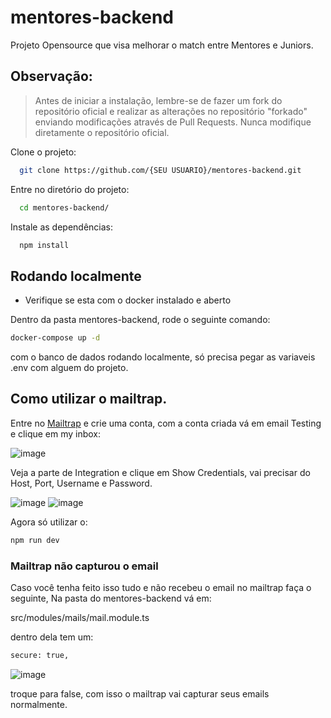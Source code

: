 # mentores-backend

Projeto Opensource que visa melhorar o match entre Mentores e Juniors.

## Observação:

>Antes de iniciar a instalação, lembre-se de fazer um fork do repositório oficial e realizar as alterações no repositório "forkado" enviando modificações através de Pull Requests. Nunca modifique diretamente o repositório oficial.


Clone o projeto:

```bash
  git clone https://github.com/{SEU USUARIO}/mentores-backend.git
```

Entre no diretório do projeto:

```bash
  cd mentores-backend/
```

Instale as dependências:

```bash
  npm install
```

## Rodando localmente

- Verifique se esta com o docker instalado e aberto

Dentro da pasta mentores-backend, rode o seguinte comando:

```bash
docker-compose up -d
```

com o banco de dados rodando localmente, só precisa pegar as variaveis .env com alguem do projeto.

## Como utilizar o mailtrap.

Entre no [Mailtrap](https://mailtrap.io) e crie uma conta, com a conta criada vá em email Testing e clique em my inbox:

![image](https://github.com/wendesongomes/mentores-backend/assets/82889172/f966d27c-6a13-4a7a-90c9-3b3a37500ae8)

Veja a parte de Integration e clique em Show Credentials, vai precisar do Host, Port, Username e Password.

![image](https://github.com/wendesongomes/mentores-backend/assets/82889172/efcbb466-69d9-4264-8553-4b73bfa13eb4)
![image](https://github.com/wendesongomes/mentores-backend/assets/82889172/c6b59518-f9a7-40d7-817e-d3c429e12fbe)

Agora só utilizar o:

```bash
npm run dev
```

### Mailtrap não capturou o email

Caso você tenha feito isso tudo e não recebeu o email no mailtrap faça o seguinte, Na pasta do mentores-backend vá em:

src/modules/mails/mail.module.ts

dentro dela tem um: 

```bash
secure: true,
```

![image](https://github.com/wendesongomes/mentores-backend/assets/82889172/0386598d-5053-4189-9e9b-e7d1a4ef1655)


troque para false, com isso o mailtrap vai capturar seus emails normalmente.
